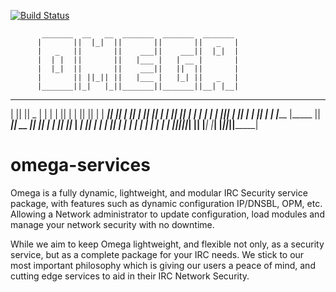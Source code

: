 [![Build Status](https://travis-ci.org/omegaservices/omega-services.png)](https://travis-ci.org/omegaservices/omega-services)

    	   _______  __   __  _______  _______  _______ 
          |       ||  |_|  ||       ||       ||   _   |
          |   _   ||       ||    ___||    ___||  |_|  |
          |  | |  ||       ||   |___ |   | __ |       |
          |  |_|  ||       ||    ___||   ||  ||       |
          |       || ||_|| ||   |___ |   |_| ||   _   |
          |_______||_|   |_||_______||_______||__| |__|
 _______  _______  ______   __   __  ___   _______  _______  _______ 
|       ||       ||    _ | |  | |  ||   | |       ||       ||       |
|  _____||    ___||   | || |  |_|  ||   | |       ||    ___||  _____|
| |_____ |   |___ |   |_|| |       ||   | |       ||   |___ | |_____ 
|_____  ||    ___||    __ ||       ||   | |      _||    ___||_____  |
 _____| ||   |___ |   |  || |     | |   | |     |_ |   |___  _____| |
|_______||_______||___|  ||  |___|  |___| |_______||_______||_______|

			

omega-services
==============

Omega is a fully dynamic, lightweight, and modular IRC Security service package, with features such as dynamic configuration IP/DNSBL, OPM, etc. Allowing a Network administrator to update configuration, load modules and	manage your network security with no downtime.

While we aim to keep Omega lightweight, and flexible not only, as a security service, but as a complete package for your IRC needs. We stick to our most important philosophy which is giving our users a peace of mind, and cutting edge services to aid in their IRC Network Security.
